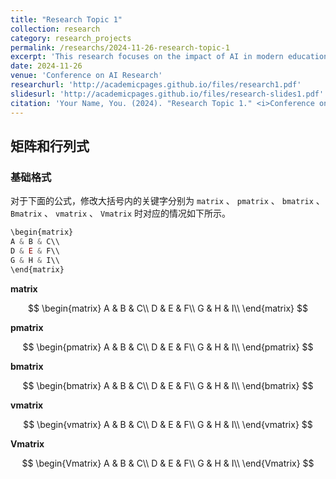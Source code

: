 ```yaml
---
title: "Research Topic 1"
collection: research
category: research_projects
permalink: /researchs/2024-11-26-research-topic-1
excerpt: 'This research focuses on the impact of AI in modern education.'
date: 2024-11-26
venue: 'Conference on AI Research'
researchurl: 'http://academicpages.github.io/files/research1.pdf'
slidesurl: 'http://academicpages.github.io/files/research-slides1.pdf'
citation: 'Your Name, You. (2024). "Research Topic 1." <i>Conference on AI Research</i>. 1(1).'
---
```

## 矩阵和行列式

### 基础格式

对于下面的公式，修改大括号内的关键字分别为 `matrix` 、 `pmatrix` 、 `bmatrix` 、 `Bmatrix` 、 `vmatrix` 、 `Vmatrix` 时对应的情况如下所示。

```javascript
\begin{matrix}
A & B & C\\
D & E & F\\
G & H & I\\
\end{matrix}
```

**matrix**

$$
\begin{matrix}
A & B & C\\
D & E & F\\
G & H & I\\
\end{matrix}
$$

**pmatrix**

$$
\begin{pmatrix}
A & B & C\\
D & E & F\\
G & H & I\\
\end{pmatrix}
$$

**bmatrix**

$$
\begin{bmatrix}
A & B & C\\
D & E & F\\
G & H & I\\
\end{bmatrix}
$$

**vmatrix**

$$
\begin{vmatrix}
A & B & C\\
D & E & F\\
G & H & I\\
\end{vmatrix}
$$

**Vmatrix**

$$
\begin{Vmatrix}
A & B & C\\
D & E & F\\
G & H & I\\
\end{Vmatrix}
$$

